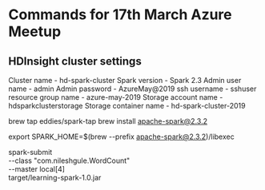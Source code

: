 # Commands for 17th March Azure Meetup

## HDInsight cluster settings
Cluster name - hd-spark-cluster
Spark version - Spark 2.3
Admin user name - admin
Admin password - AzureMay@2019
ssh username - sshuser
resource group name - azure-may-2019
Storage account name - hdsparkclusterstorage
Storage container name - hd-spark-cluster-2019

brew tap eddies/spark-tap
brew install apache-spark@2.3.2

export SPARK_HOME=$(brew --prefix apache-spark@2.3.2)/libexec

spark-submit \
  --class "com.nileshgule.WordCount" \
  --master local[4] \
  target/learning-spark-1.0.jar

